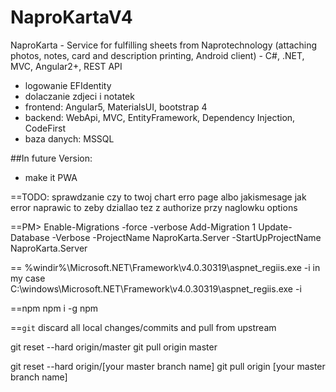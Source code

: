 # NaproKartaV4
NaproKarta - Service for fulfilling sheets from Naprotechnology (attaching photos, notes, card and description printing, Android client) - C#, .NET, MVC, Angular2+, REST API
* logowanie EFIdentity
* dolaczanie zdjeci i notatek
* frontend: Angular5, MaterialsUI, bootstrap 4
* backend: WebApi, MVC, EntityFramework, Dependency Injection, CodeFirst
* baza danych: MSSQL 




##In future Version:
* make it PWA




==TODO:
sprawdzanie czy to twoj chart
erro page albo jakismesage jak error
naprawic to zeby dziallao tez z authorize przy naglowku options

==PM> 
Enable-Migrations -force -verbose
Add-Migration 1
Update-Database -Verbose -ProjectName NaproKarta.Server -StartUpProjectName NaproKarta.Server 

==
%windir%\Microsoft.NET\Framework\v4.0.30319\aspnet_regiis.exe -i
in my case C:\windows\Microsoft.NET\Framework\v4.0.30319\aspnet_regiis.exe -i

==npm
npm i -g npm

==`git` discard all local changes/commits and pull from upstream

git reset --hard origin/master
git pull origin master

git reset --hard origin/[your master branch name]
git pull origin [your master branch name]
